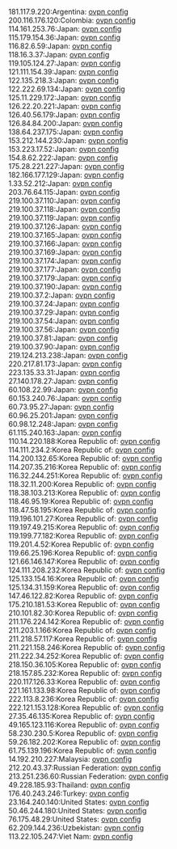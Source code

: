 181.117.9.220:Argentina: [ovpn config](vpn/181_117_9_220.ovpn)  
200.116.176.120:Colombia: [ovpn config](vpn/200_116_176_120.ovpn)  
114.161.253.76:Japan: [ovpn config](vpn/114_161_253_76.ovpn)  
115.179.154.36:Japan: [ovpn config](vpn/115_179_154_36.ovpn)  
116.82.6.59:Japan: [ovpn config](vpn/116_82_6_59.ovpn)  
118.16.3.37:Japan: [ovpn config](vpn/118_16_3_37.ovpn)  
119.105.124.27:Japan: [ovpn config](vpn/119_105_124_27.ovpn)  
121.111.154.39:Japan: [ovpn config](vpn/121_111_154_39.ovpn)  
122.135.218.3:Japan: [ovpn config](vpn/122_135_218_3.ovpn)  
122.222.69.134:Japan: [ovpn config](vpn/122_222_69_134.ovpn)  
125.11.229.172:Japan: [ovpn config](vpn/125_11_229_172.ovpn)  
126.22.20.221:Japan: [ovpn config](vpn/126_22_20_221.ovpn)  
126.40.56.179:Japan: [ovpn config](vpn/126_40_56_179.ovpn)  
126.84.84.200:Japan: [ovpn config](vpn/126_84_84_200.ovpn)  
138.64.237.175:Japan: [ovpn config](vpn/138_64_237_175.ovpn)  
153.212.144.230:Japan: [ovpn config](vpn/153_212_144_230.ovpn)  
153.223.17.52:Japan: [ovpn config](vpn/153_223_17_52.ovpn)  
154.8.62.222:Japan: [ovpn config](vpn/154_8_62_222.ovpn)  
175.28.221.227:Japan: [ovpn config](vpn/175_28_221_227.ovpn)  
182.166.177.129:Japan: [ovpn config](vpn/182_166_177_129.ovpn)  
1.33.52.212:Japan: [ovpn config](vpn/1_33_52_212.ovpn)  
203.76.64.115:Japan: [ovpn config](vpn/203_76_64_115.ovpn)  
219.100.37.110:Japan: [ovpn config](vpn/219_100_37_110.ovpn)  
219.100.37.118:Japan: [ovpn config](vpn/219_100_37_118.ovpn)  
219.100.37.119:Japan: [ovpn config](vpn/219_100_37_119.ovpn)  
219.100.37.126:Japan: [ovpn config](vpn/219_100_37_126.ovpn)  
219.100.37.165:Japan: [ovpn config](vpn/219_100_37_165.ovpn)  
219.100.37.166:Japan: [ovpn config](vpn/219_100_37_166.ovpn)  
219.100.37.169:Japan: [ovpn config](vpn/219_100_37_169.ovpn)  
219.100.37.174:Japan: [ovpn config](vpn/219_100_37_174.ovpn)  
219.100.37.177:Japan: [ovpn config](vpn/219_100_37_177.ovpn)  
219.100.37.179:Japan: [ovpn config](vpn/219_100_37_179.ovpn)  
219.100.37.190:Japan: [ovpn config](vpn/219_100_37_190.ovpn)  
219.100.37.2:Japan: [ovpn config](vpn/219_100_37_2.ovpn)  
219.100.37.24:Japan: [ovpn config](vpn/219_100_37_24.ovpn)  
219.100.37.29:Japan: [ovpn config](vpn/219_100_37_29.ovpn)  
219.100.37.54:Japan: [ovpn config](vpn/219_100_37_54.ovpn)  
219.100.37.56:Japan: [ovpn config](vpn/219_100_37_56.ovpn)  
219.100.37.81:Japan: [ovpn config](vpn/219_100_37_81.ovpn)  
219.100.37.90:Japan: [ovpn config](vpn/219_100_37_90.ovpn)  
219.124.213.238:Japan: [ovpn config](vpn/219_124_213_238.ovpn)  
220.217.81.173:Japan: [ovpn config](vpn/220_217_81_173.ovpn)  
223.135.33.31:Japan: [ovpn config](vpn/223_135_33_31.ovpn)  
27.140.178.27:Japan: [ovpn config](vpn/27_140_178_27.ovpn)  
60.108.22.99:Japan: [ovpn config](vpn/60_108_22_99.ovpn)  
60.153.240.76:Japan: [ovpn config](vpn/60_153_240_76.ovpn)  
60.73.95.27:Japan: [ovpn config](vpn/60_73_95_27.ovpn)  
60.96.25.201:Japan: [ovpn config](vpn/60_96_25_201.ovpn)  
60.98.12.248:Japan: [ovpn config](vpn/60_98_12_248.ovpn)  
61.115.240.163:Japan: [ovpn config](vpn/61_115_240_163.ovpn)  
110.14.220.188:Korea Republic of: [ovpn config](vpn/110_14_220_188.ovpn)  
114.111.234.2:Korea Republic of: [ovpn config](vpn/114_111_234_2.ovpn)  
114.200.132.65:Korea Republic of: [ovpn config](vpn/114_200_132_65.ovpn)  
114.207.35.216:Korea Republic of: [ovpn config](vpn/114_207_35_216.ovpn)  
116.32.244.251:Korea Republic of: [ovpn config](vpn/116_32_244_251.ovpn)  
118.32.11.200:Korea Republic of: [ovpn config](vpn/118_32_11_200.ovpn)  
118.38.103.213:Korea Republic of: [ovpn config](vpn/118_38_103_213.ovpn)  
118.46.95.19:Korea Republic of: [ovpn config](vpn/118_46_95_19.ovpn)  
118.47.58.195:Korea Republic of: [ovpn config](vpn/118_47_58_195.ovpn)  
119.196.101.27:Korea Republic of: [ovpn config](vpn/119_196_101_27.ovpn)  
119.197.49.215:Korea Republic of: [ovpn config](vpn/119_197_49_215.ovpn)  
119.199.77.182:Korea Republic of: [ovpn config](vpn/119_199_77_182.ovpn)  
119.201.4.52:Korea Republic of: [ovpn config](vpn/119_201_4_52.ovpn)  
119.66.25.196:Korea Republic of: [ovpn config](vpn/119_66_25_196.ovpn)  
121.66.146.147:Korea Republic of: [ovpn config](vpn/121_66_146_147.ovpn)  
124.111.208.232:Korea Republic of: [ovpn config](vpn/124_111_208_232.ovpn)  
125.133.154.16:Korea Republic of: [ovpn config](vpn/125_133_154_16.ovpn)  
125.134.31.159:Korea Republic of: [ovpn config](vpn/125_134_31_159.ovpn)  
147.46.122.82:Korea Republic of: [ovpn config](vpn/147_46_122_82.ovpn)  
175.210.181.53:Korea Republic of: [ovpn config](vpn/175_210_181_53.ovpn)  
210.101.82.30:Korea Republic of: [ovpn config](vpn/210_101_82_30.ovpn)  
211.176.224.142:Korea Republic of: [ovpn config](vpn/211_176_224_142.ovpn)  
211.203.1.166:Korea Republic of: [ovpn config](vpn/211_203_1_166.ovpn)  
211.218.57.117:Korea Republic of: [ovpn config](vpn/211_218_57_117.ovpn)  
211.221.158.246:Korea Republic of: [ovpn config](vpn/211_221_158_246.ovpn)  
211.222.34.252:Korea Republic of: [ovpn config](vpn/211_222_34_252.ovpn)  
218.150.36.105:Korea Republic of: [ovpn config](vpn/218_150_36_105.ovpn)  
218.157.85.232:Korea Republic of: [ovpn config](vpn/218_157_85_232.ovpn)  
220.117.126.33:Korea Republic of: [ovpn config](vpn/220_117_126_33.ovpn)  
221.161.133.98:Korea Republic of: [ovpn config](vpn/221_161_133_98.ovpn)  
222.113.8.236:Korea Republic of: [ovpn config](vpn/222_113_8_236.ovpn)  
222.121.153.128:Korea Republic of: [ovpn config](vpn/222_121_153_128.ovpn)  
27.35.46.135:Korea Republic of: [ovpn config](vpn/27_35_46_135.ovpn)  
49.165.123.116:Korea Republic of: [ovpn config](vpn/49_165_123_116.ovpn)  
58.230.230.5:Korea Republic of: [ovpn config](vpn/58_230_230_5.ovpn)  
59.26.182.202:Korea Republic of: [ovpn config](vpn/59_26_182_202.ovpn)  
61.75.139.196:Korea Republic of: [ovpn config](vpn/61_75_139_196.ovpn)  
14.192.210.227:Malaysia: [ovpn config](vpn/14_192_210_227.ovpn)  
212.20.43.37:Russian Federation: [ovpn config](vpn/212_20_43_37.ovpn)  
213.251.236.60:Russian Federation: [ovpn config](vpn/213_251_236_60.ovpn)  
49.228.185.93:Thailand: [ovpn config](vpn/49_228_185_93.ovpn)  
176.40.243.246:Turkey: [ovpn config](vpn/176_40_243_246.ovpn)  
23.164.240.140:United States: [ovpn config](vpn/23_164_240_140.ovpn)  
50.46.244.180:United States: [ovpn config](vpn/50_46_244_180.ovpn)  
76.175.48.29:United States: [ovpn config](vpn/76_175_48_29.ovpn)  
62.209.144.236:Uzbekistan: [ovpn config](vpn/62_209_144_236.ovpn)  
113.22.105.247:Viet Nam: [ovpn config](vpn/113_22_105_247.ovpn)  
